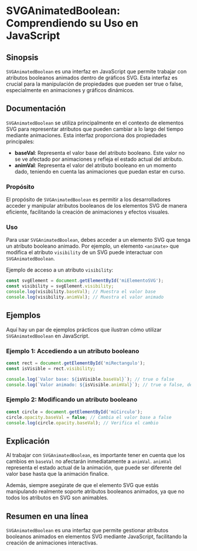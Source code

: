 <!--
Meta Description: # SVGAnimatedBoolean: Comprendiendo su Uso en JavaScript ## Sinopsis `SVGAnimatedBoolean` es una interfaz en JavaScript que permite trabajar con atrib...
Meta Keywords: que, svganimatedboolean, valor, svg, atributo
-->

# SVGAnimatedBoolean: Comprendiendo su Uso en JavaScript

## Sinopsis
`SVGAnimatedBoolean` es una interfaz en JavaScript que permite trabajar con atributos booleanos animados dentro de gráficos SVG. Esta interfaz es crucial para la manipulación de propiedades que pueden ser true o false, especialmente en animaciones y gráficos dinámicos.

## Documentación
`SVGAnimatedBoolean` se utiliza principalmente en el contexto de elementos SVG para representar atributos que pueden cambiar a lo largo del tiempo mediante animaciones. Esta interfaz proporciona dos propiedades principales:

- **baseVal**: Representa el valor base del atributo booleano. Este valor no se ve afectado por animaciones y refleja el estado actual del atributo.
- **animVal**: Representa el valor del atributo booleano en un momento dado, teniendo en cuenta las animaciones que puedan estar en curso.

### Propósito
El propósito de `SVGAnimatedBoolean` es permitir a los desarrolladores acceder y manipular atributos booleanos de los elementos SVG de manera eficiente, facilitando la creación de animaciones y efectos visuales.

### Uso
Para usar `SVGAnimatedBoolean`, debes acceder a un elemento SVG que tenga un atributo booleano animado. Por ejemplo, un elemento `<animate>` que modifica el atributo `visibility` de un SVG puede interactuar con `SVGAnimatedBoolean`.

Ejemplo de acceso a un atributo `visibility`:
```javascript
const svgElement = document.getElementById('miElementoSVG');
const visibility = svgElement.visibility;
console.log(visibility.baseVal); // Muestra el valor base
console.log(visibility.animVal); // Muestra el valor animado
```

## Ejemplos
Aquí hay un par de ejemplos prácticos que ilustran cómo utilizar `SVGAnimatedBoolean` en JavaScript.

### Ejemplo 1: Accediendo a un atributo booleano
```javascript
const rect = document.getElementById('miRectangulo');
const isVisible = rect.visibility;

console.log(`Valor base: ${isVisible.baseVal}`); // true o false
console.log(`Valor animado: ${isVisible.animVal}`); // true o false, dependiendo de la animación
```

### Ejemplo 2: Modificando un atributo booleano
```javascript
const circle = document.getElementById('miCirculo');
circle.opacity.baseVal = false; // Cambia el valor base a false
console.log(circle.opacity.baseVal); // Verifica el cambio
```

## Explicación
Al trabajar con `SVGAnimatedBoolean`, es importante tener en cuenta que los cambios en `baseVal` no afectarán inmediatamente a `animVal`. `animVal` representa el estado actual de la animación, que puede ser diferente del valor base hasta que la animación finalice. 

Además, siempre asegúrate de que el elemento SVG que estás manipulando realmente soporte atributos booleanos animados, ya que no todos los atributos en SVG son animables.

## Resumen en una línea
`SVGAnimatedBoolean` es una interfaz que permite gestionar atributos booleanos animados en elementos SVG mediante JavaScript, facilitando la creación de animaciones interactivas.
